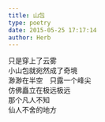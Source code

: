 ```yaml
---  
title: 山包  
type: poetry  
date: 2015-05-25 17:17:14  
author: Herb    
---  
```

只是穿上了云雾  
小山包就宛然成了奇境  
渺渺在半空　只露一个峰尖  
仿佛矗立在极远极远  
那个凡人不知  
仙人不舍的地方
